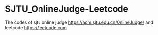 # SJTU_OnlineJudge-Leetcode
The codes of sjtu online judge  https://acm.sjtu.edu.cn/OnlineJudge/ and leetcode https://leetcode.com
